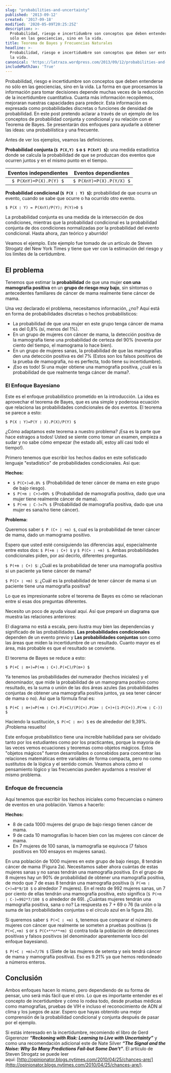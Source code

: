 ```yaml
---
slug: "probabilities-and-uncertainty"
published: '2013-09-12'
created: '2017-09-18'
modified: '2020-05-09T20:25:25Z'
description: >-
  Probabilidad, riesgo e incertidumbre son conceptos que deben entenderse no
  sólo en las geociencias, sino en la vida.
title: Teorema de Bayes y Frecuencias Naturales
headline: >-
  Probabilidad, riesgo e incertidumbre son conceptos que deben ser entendidos en
  la vida.
canonical: 'https://latraza.wordpress.com/2013/09/12/probabilities-and-uncertainty-bayes-theorem-and-natural-frequencies/'
includeMathJax: 'True'
---
```


Probabilidad, riesgo e incertidumbre son conceptos que deben entenderse no sólo en las geociencias, sino en la vida. La forma en que procesamos la información para tomar decisiones depende muchas veces de la reducción de la incertidumbre cuantitativa. Cuanta más información recopilemos, mejoraran nuestras capacidades para predecir. Esta información es expresada como probabilidades discretas o funciones de densidad de probabilidad. En este post pretendo aclarar a través de un ejemplo de los conceptos de probabilidad conjunta y condicional y su relación con el Teorema de Bayes. Se presentarán dos enfoques para ayudarle a obtener las ideas: una probabilística y una frecuente.

Antes de ver los ejemplos, veamos las definiciones.

**Probabilidad conjunta (`$ P(X,Y) $` o `$ P(X∩Y) $`):** una medida estadística donde se calcula la probabilidad de que se produzcan dos eventos que ocurren juntos y en el mismo punto en el tiempo.

| **Eventos independientes** | **Eventos dependientes** |
| :------------------------: | :----------------------: |
|   `$ P(X∩Y)=P(X).P(Y) $`   | `$ P(X∩Y)=P(X).P(Y/X) $` |

**Probabilidad condicional (`$ P(X ❘ Y) $`):** probabilidad de que ocurra un evento, cuando se sabe que ocurre o ha ocurrido otro evento.

`$ P(X ❘ Y) = P(X∩Y)/P(Y); P(Y)>0 $`

La probabilidad conjunta es una medida de la intersección de dos condiciones, mientras que la probabilidad condicional es la probabilidad conjunta de dos condiciones normalizadas por la probabilidad del evento condicional. Hasta ahora, ¡tan teórico y aburrido!

Veamos el ejemplo. Este ejemplo fue tomado de un artículo de Steven Strogatz del New York Times y tiene que ver con la estimación del riesgo y los límites de la certidumbre.

## El problema

Tenemos que estimar la **probabilidad** de que una mujer **con una mamografía positiva** en un **grupo de riesgo muy bajo**, sin síntomas o antecedentes familiares de cáncer de mama realmente tiene cáncer de mama.

Una vez declarado el problema, necesitamos información, ¿no? Aquí está en forma de probabilidades discretas o hechos probabilísticos:

 - La probabilidad de que una mujer en este grupo tenga cáncer de mama es del 0,8% (sí, menos del 1%).
 - En un grupo de mujeres con cáncer de mama, la detección positiva de la mamografía tiene una probabilidad de certeza del 90% (noventa por ciento del tiempo, el mamograma lo hace bien).
 - En un grupo de mujeres sanas, la probabilidad de que las mamografías den una detección positiva es del 7% (Estos son los falsos positivos de la prueba de mamografía, no es perfecta, todo tiene su incertidumbre).
 - ¡Eso es todo! Si una mujer obtiene una mamografía positiva, ¿cuál es la probabilidad de que realmente tenga cáncer de mama?.

### El Enfoque Bayesiano

Este es el enfoque probabilístico prometido en la introducción. La idea es aprovechar el teorema de Bayes, que es una simple y poderosa ecuación que relaciona las probabilidades condicionales de dos eventos. El teorema se parece a esto:

`$ P(X ❘ Y)=P(Y ❘ X).P(X)/P(Y) $`

¿Cómo adaptamos este teorema a nuestro problema? ¡Esa es la parte que hace estragos a todos! Usted se siente como tomar un examen, empieza a sudar y no sabe cómo empezar (he estado allí, estoy allí casi todo el tiempo!).

Primero tenemos que escribir los hechos dados en este sofisticado lenguaje "estadístico" de probabilidades condicionales. Asi que:

**Hechos:**

- `$ P(C+)=0.8% $` (Probabilidad de tener cáncer de mama en este grupo de bajo riesgo).
- `$ P(+m ❘ C+)=90% $` (Probabilidad de mamografía positiva, dado que una mujer tiene realmente cáncer de mama).
- `$ P(+m ❘ C-)=7% $` (Probabilidad de mamografía positiva, dado que una mujer es sana/no tiene cáncer).

**Problema:**

Queremos saber `$ P (C+ | +m) $`, cual es la probabilidad de tener cáncer de mama, dado un mamograma positivo.

Espero que usted esté consiguiendo las diferencias aquí, especialmente entre estos dos: `$ P(+m ❘ C+) $` y `$ P(C+ ❘ +m) $`. Ambas probabilidades condicionales piden, por así decirlo, diferentes preguntas.

`$ P(+m ❘ C+) $`: ¿Cuál es la probabilidad de tener una mamografía positiva si un paciente ya tiene cáncer de mama?

`$ P(C+ ❘ +m) $`: ¿Cuál es la probabilidad de tener cáncer de mama si un paciente tiene una mamografía positiva?

Lo que es impresionante sobre el teorema de Bayes es cómo se relacionan entre sí esas dos preguntas diferentes.

Necesito un poco de ayuda visual aquí. Así que preparé un diagrama que muestra las relaciones anteriores:

<ImageBlog src="blog/probabilities-and-uncertainty/figure_1.jpg" width="1646" height="696" alt="Figura 1: Representación visual de probabilidades condicionales y conjuntas"/>

El diagrama no está a escala, pero ilustra muy bien las dependencias y significado de las probabilidades. **Las probabilidades condicionales** dependen de un evento previo y **Las probabilidades conjuntas** son como las áreas que miden la incertidumbre de un resultado. Cuanto mayor es el área, más probable es que el resultado se convierte.

El teorema de Bayes se reduce a esto:

`$ P(+C ❘ m+)=P(+m ❘ C+).P(+C)/P(m+) $`

Ya tenemos las probabilidades del numerador (hechos iniciales) y el denominador, que mide la probabilidad de un mamograma positivo como resultado, es la suma o unión de las dos áreas azules (las probabilidades conjuntas de obtener una mamografía positiva juntos, ya sea tener cáncer de mama o no). Así que la fórmula final es:

`$ P(+C ❘ m+)=P(+m ❘ C+).P(+C)/(P(C+).P(m+ ❘ C+)+(1-P(C+)).P(+m ❘ C-)) $`

Haciendo la sustitución, `$ P(+C ❘ m+) $` es de alrededor del 9,39%. ¡Problema resuelto!

Este enfoque probabilístico tiene una increíble habilidad para ser olvidado tanto por los estudiantes como por los practicantes, porque la mayoría de las veces vemos ecuaciones y teoremas como objetos mágicos. Estos "objetos mágicos" fueron desarrollados o concebidos para concentrar las relaciones matemáticas entre variables de forma compacta, pero no como sustitutos de la lógica y el sentido común. Veamos ahora cómo el pensamiento lógico y las frecuencias pueden ayudarnos a resolver el mismo problema.

### Enfoque de frecuencia

Aquí tenemos que escribir los hechos iniciales como frecuencias o número de eventos en una población. Vamos a hacerlo:

**Hechos:**

- 8 de cada 1000 mujeres del grupo de bajo riesgo tienen cáncer de mama.
- 9 de cada 10 mamografías lo hacen bien con las mujeres con cáncer de mama.
- En 7 mujeres de 100 sanas, la mamografía se equivoca (7 falsos positivos en 100 ensayos en mujeres sanas).

En una población de 1000 mujeres en este grupo de bajo riesgo, 8 tendrán cáncer de mama (Figura 2a). Necesitamos saber ahora cuántas de estas mujeres sanas y no sanas tendrán una mamografía positiva. En el grupo de 8 mujeres hay un 90% de probabilidad de obtener una mamografía positiva, de modo que 7 de esas 8 tendrán una mamografía positiva (`$ P(+m ❘ C+)=8*9/10 $` o alrededor 7 mujeres). En el resto de 992 mujeres sanas, un 7 por ciento de ellas tendrán una mamografía positiva, esto significa (`$ P(+m ❘ C-)=992*7/100 $` o alrededor de 69). ¿Cuántas mujeres tendrán una mamografía positiva, sana o no? La respuesta es 7 + 69 o 76 (la unión o la suma de las probabilidades conjuntas o el círculo azul en la figura 2b).

<ImageBlog src="blog/probabilities-and-uncertainty/figure_2.jpg" width="487" height="257" alt="Figure 2: a) Representation of women with breast cancer to healthy ones. b) The blue circle represents the union of the joint probabilities of getting a positive mammogram in the populations of 'a'.s"/>

Si queremos saber `$ P(+C ❘ +m) $`, tenemos que comparar el número de mujeres con cáncer que realmente se someten a pruebas positivas (`$ P(+C,+m) $` or `$ P(C+**∩**+m) $`) contra toda la población de detecciones positivas y falsos positivos (el denominador aparentemente loco del enfoque bayesiano).

`$ P(+C ❘ +m)=7/76 $` (Siete de las mujeres de setenta y seis tendrá cáncer de mama y mamografía positiva). Eso es 9.21% ya que hemos redondeado a números enteros.

## Conclusión

Ambos enfoques hacen lo mismo, pero dependiendo de su forma de pensar, uno será más fácil que el otro. Lo que es importante entender es el concepto de incertidumbre y cómo lo rodea todo, desde pruebas médicas como mamografías, pruebas de VIH e incluso el reconocimiento de ADN al clima y los juegos de azar. Espero que hayas obtenido una mejor comprensión de la probabilidad condicional y conjunta después de pasar por el ejemplo.

Si estás interesado en la incertidumbre, recomiendo el libro de Gerd Gigerenzer _**“Reckoning with Risk: Learning to Live with Uncertainty”**_ y como una recomendación adicional este de Nate Silver _**“The Signal and the Noise: Why So Many Predictions Fail-but Some Don't”**_. El artículo de Steven Strogatz se puede leer aquí: [http://opinionator.blogs.nytimes.com/2010/04/25/chances-are/](http://opinionator.blogs.nytimes.com/2010/04/25/chances-are/).

